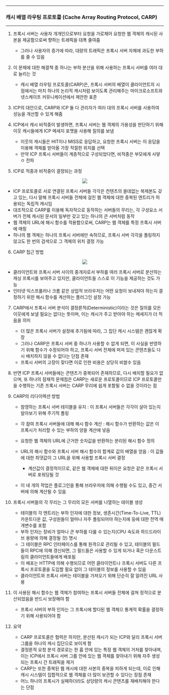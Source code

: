 -----
### 캐시 배열 라우팅 프로토콜 (Cache Array Routing Protocol, CARP)
-----
1. 프록시 서버는 사용자 개개인으로부터 요청을 가로채어 요청한 웹 객체의 캐시된 사본을 제공함으로써 향하는 트래픽을 대폭 줄여줌
   - 그러나 사용자의 증가에 따라, 대량의 트래픽은 프록시 서버 자체에 과도한 부하를 줄 수 있음

2. 이 문제에 대한 해결책 중 하나는 부하 분산을 위해 사용하는 프록시 서버를 여러 대로 늘리는 것
   - 캐시 배열 라우팅 프로토콜(CARP)은, 프록시 서버의 배열이 클라이언트의 시점에서는 마치 하나의 논리적 캐시처럼 보이도록 관리해주는 마이크로소프트와 넷스케이프 커뮤니케이션에서 제안한 표준
  
3. ICP의 대안으로, CARP와 ICP 둘 다 관리자가 여러 대의 프록시 서버를 사용하여 성능을 개선할 수 있게 해줌
4. ICP에서 캐시 비적중이 발생하면, 프록시 서버는 웹 객체의 가용성을 판단하기 위해 이웃 캐시들에게 ICP 메세지 포맷을 사용해 질의를 보냄
   - 이웃의 캐시들은 HIT이나 MISS로 응답하고, 요청한 프록시 서버는 이 응답을 이용해 객체를 받아올 가장 적절한 위치를 선택
   - 만약 ICP 프록시 서버들이 계층적으로 구성되었다면, 비적중은 부모에게 사얗ㅇ 전파

5. ICP로 적중과 비적중이 결정되는 과정
<div align="center">
<img src="https://github.com/user-attachments/assets/f69fbb40-3741-4e5d-bbde-f4fd0e46c5cb">
</div>

  - ICP 프로토콜로 서로 연결된 프록시 서버들 각각은 컨텐츠의 쓸데없는 복제본도 갖고 있는, 다시 말해 프록시 서버들 전체에 걸친 웹 객체에 대한 중복된 엔트리가 허용되는 독립적 캐시임
  - 대조적으로 CARP를 이용해 독자적으로 동작하는 서버들의 무리는, 각 구성요소 서버가 전체 캐시된 문서의 일부만 갖고 있는 하나의 큰 서버처럼 동작
  - 웹 객체의 URL에 해시 함수를 적용함으로써, CARP는 웹 객체를 특정 프록시 서버에 매핑
  - 하나의 웹 객체는 하나의 프록시 서버에만 속하므로, 프록시 서버 각각을 폴링하지 않고도 한 번의 검색으로 그 객체의 위치 결정 가능

6. CARP 접근 방법
<div align="center">
<img src="https://github.com/user-attachments/assets/ca11d5b2-f7f3-4743-b784-ec79639510d9">
</div>

   - 클라이언트와 프록시 서버 사이의 중개자로서 부하를 여러 프록시 서버로 분산하는 캐싱 프록시를 보여주고 있지만, 클라이언트들 스스로 이 기능을 제공하는 것도 가능
   - 인터넷 익스프롤러나 크롬 같은 상업적 브라우저는 어떤 요청이 보내져야 하는지 결정하기 위한 해시 함수를 계산하는 플러그인 설정 가능

7. CARP에서 프록시 서버 분석이 결정론적(Deterministic)이라는 것은 질의를 모든 이웃에게 보낼 필요는 없다는 뜻이며, 이는 캐시가 주고 받아야 하는 메세지가 더 적음을 의미
   - 더 많은 프록시 서버가 설정에 추가됨에 따라, 그 집단 캐시 시스템은 괜찮게 확장
   - 그러나 CARP은 프록시 서버 중 하나가 사용할 수 없게 되면, 이 사실을 반영하기 위해 함수가 수정되어야 하고, 프록시 서버 전체에 퍼져 있는 콘텐츠들도 다시 배치하지 않을 수 없다는 단점 존재
   - 프록시 서버의 고장이 잦다면 이로 인한 비용은 상당히 비쌀수 있음

8. 반면 ICP 프록시 서버들에는 콘텐츠가 중복되어 존재하므로, 다시 배치할 필요가 없으며, 또 하나의 잠재적 문제점은 CARP는 새로운 프로토콜이므로 ICP 프로토콜만을 수행하는 기존 프록시 서버는 CARP 무리에 쉽게 포함될 수 없을 것이라는 점
9. CARP의 리다이렉션 방법
    - 참영하는 프록시 서버 테이블을 유지 : 이 프록시 서버들은 각각이 살아 있는지 알아보기 위해 주기적 폴링
    - 각 참여 프록시 서버들에 대해 해시 함수 계산 : 해시 함수가 반환하는 값은 이 프록시가 처리할 수 있는 부하의 양을 계산에 넣음
    - 요청한 웹 객체의 URL에 근거한 숫자값을 반환하는 분리된 해시 함수 정의
    - URL의 해시 함수와 프록시 서버 해시 함수의 합계로 값의 배열을 얻음 : 이 값들에 대한 최댓값이 그 URL을 위해 사용할 프록시 서버 결정
      + 계산값이 결정적이므로, 같은 웹 객체에 대한 뒤이은 요청은 같은 프록시 서버로 포워딩될 것

     - 이 네 개의 작업은 플로그인을 통해 브라우저에 의해 수행될 수도 있고, 중간 서버에 의해 계산될 수 있음

10. 프록시 서버들의 각 무리는 그 무리의 모든 서버를 나열하는 테이블 생성
    - 테이블의 각 엔트리는 부하 인자에 대한 정보, 생존시간(Time-To-Live, TTL) 카운트다운 값, 구성원들이 얼마나 자주 폴링되어야 하는지에 등에 대한 전역 매개변수를 포함
    - 부하 인자는 장비가 얼마나 큰 부하를 다룰 수 있는지(CPU 속도와 하드드라이브 용량에 의해 결정될 것) 명시
    - 그 테이블은 RPC 인터페이스를 통해 원격으로 관리될 수 있고, 테이블의 필드들이 RPC에 의해 갱신되면, 그 필드들은 사용할 수 있게 되거나 혹은 다운스트림의 클라이언트들에게 배포됨
    - 이 배포는 HTTP에 의해 수행되므로 어떤 클라이언트나 프록시 서버도 다른 프록시 프로토콜을 도입할 필요 없이 그 테이블의 정보를 사용할 수 있음
    - 클라이언트와 프록시 서버는 테이블을 가져오기 위해 단순히 잘 알려진 URL 사용

11. 이 사용된 해시 함수는 웹 객체가 참여하는 프록시 서버들 전체에 걸쳐 정적으로 분산되었음을 반드시 보장해야 함
    - 프록시 서버의 부하 인자는 그 프록시에 할다된 웹 객체으 통계적 확률을 결정하기 위해 사용되어야 함

12. 요약
     - CARP 프로토콜은 협력은 하지만, 분산된 캐시가 되는 ICP와 달리 프록시 서버 그룹을 하나의 캐시 집단으로 보이게 함
     - 결정론적 요청 분석 경로로는 한 홉 안에 있는 특정 웹 객체의 거처를 찾아내며, 이는 ICP에서 프록시 서버 그룹 안에 있는 웹 객체를 찾아내기 위해 자주 생성되는 프록시 간 트래픽을 제거
     - CARP는 또한 중복된 웹 캐시에 대한 사본의 중복을 피하게 되는데, 이로 인해 캐시 시스템이 집합적으로 웹 객체를 더 많이 보관할 수 있다는 장점 존재
     - 어느 하나의 프록시가 실패하더라도 상당량의 캐시 콘텐츠를 재배치해야 한다는 단점
